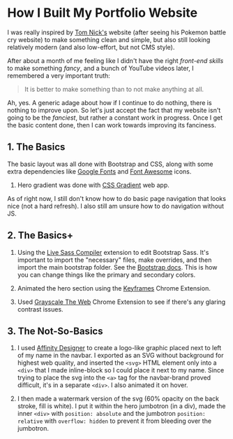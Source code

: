 # How I Built My Portfolio Website

I was really inspired by [Tom Nick's](https://tomnick.org/) website (after seeing his Pokemon battle cry website) to make something clean and simple, but also still looking relatively modern (and also low-effort, but not CMS style).

After about a month of me feeling like I didn't have the right _front-end skills_ to make something _fancy_, and a bunch of YouTube videos later, I remembered a very important truth:

> It is better to make something than to not make anything at all.

Ah, yes. A generic adage about how if I continue to do nothing, there is nothing to improve upon. So let's just accept the fact that my website isn't going to be the _fanciest_, but rather a constant work in progress. Once I get the basic content done, then I can work towards improving its fanciness.

## 1. The Basics

The basic layout was all done with Bootstrap and CSS, along with some extra dependencies like [Google Fonts](https://fonts.google.com/) and [Font Awesome](https://fontawesome.com/) icons.

1. Hero gradient was done with [CSS Gradient](https://cssgradient.io/) web app.

As of right now, I still don't know how to do basic page navigation that looks nice (not a hard refresh). I also still am unsure how to do navigation without JS.

## 2. The Basics+

1. Using the [Live Sass Compiler](https://marketplace.visualstudio.com/items?itemName=ritwickdey.live-sass) extension to edit Bootstrap Sass. It's important to import the "necessary" files, make overrides, and then import the main bootstrap folder. See the [Bootstrap docs](https://getbootstrap.com/docs/4.1/getting-started/theming/#sass). This is how you can change things like the primary and secondary colors.

2. Animated the hero section using the [Keyframes](https://keyframes.app/) Chrome Extension.

3. Used [Grayscale The Web](https://chrome.google.com/webstore/detail/grayscale-the-web-save-si/mblmpdpfppogibmoobibfannckeeleag?hl=en) Chrome Extension to see if there's any glaring contrast issues.

## 3. The Not-So-Basics

1. I used [Affinity Designer](https://affinity.serif.com/en-us/designer/) to create a logo-like graphic placed next to left of my name in the navbar. I exported as an SVG without background for highest web quality, and inserted the `<svg>` HTML element only into a `<div>` that I made inline-block so I could place it next to my name. Since trying to place the svg into the `<a>` tag for the navbar-brand proved difficult, it's in a separate `<div>`. I also animated it on hover.

2. I then made a watermark version of the svg (60% opacity on the back stroke, fill is white). I put it within the hero jumbotron (in a div), made the inner `<div>` with `position: absolute` and the jumbotron `position: relative` with `overflow: hidden` to prevent it from bleeding over the jumbotron.
